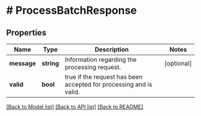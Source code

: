 # # ProcessBatchResponse

## Properties

Name | Type | Description | Notes
------------ | ------------- | ------------- | -------------
**message** | **string** | Information regarding the processing request. | [optional]
**valid** | **bool** | true if the request has been accepted for processing and is valid. |

[[Back to Model list]](../../README.md#models) [[Back to API list]](../../README.md#endpoints) [[Back to README]](../../README.md)
